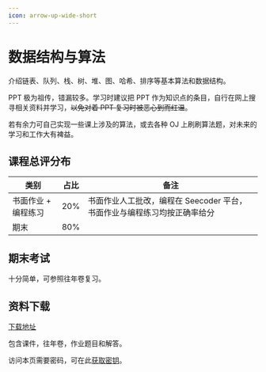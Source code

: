 ```yaml
---
icon: arrow-up-wide-short
---
```


# 数据结构与算法

介绍链表、队列、栈、树、堆、图、哈希、排序等基本算法和数据结构。

PPT 极为祖传，错漏较多。学习时建议把 PPT 作为知识点的条目，自行在网上搜寻相关资料并学习，~~以免对着 PPT 复习时被恶心到而红温~~。

若有余力可自己实现一些课上涉及的算法，或去各种 OJ 上刷刷算法题，对未来的学习和工作大有裨益。

## 课程总评分布

| 类别          | 占比  | 备注                                        |
| ----------- | --- | ----------------------------------------- |
| 书面作业 + 编程练习 | 20% | 书面作业人工批改，编程在 Seecoder 平台，书面作业与编程练习均按正确率给分 |
| 期末          | 80% |                                           |

## 期末考试

十分简单，可参照往年卷复习。

## 资料下载

[下载地址](https://go.cos.tg/sjjgo)

包含课件，往年卷，作业题目和解答。

访问本页需要密码，可在此[获取密钥](../instructions/get_password.md)。
